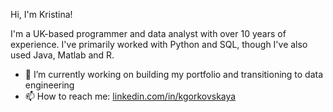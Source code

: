 Hi, I'm Kristina!

I'm a UK-based programmer and data analyst with over 10 years of experience. I've primarily worked with Python and SQL, though I've also used Java, Matlab and R.

- 🔭 I’m currently working on building my portfolio and transitioning to data engineering
- 📫 How to reach me: [linkedin.com/in/kgorkovskaya](https://www.linkedin.com/in/kgorkovskaya/)
  
<!--
**kgorkovskaya/kgorkovskaya** is a ✨ _special_ ✨ repository because its `README.md` (this file) appears on your GitHub profile.

Here are some ideas to get you started:

- 🔭 I’m currently working on ...
- 🌱 I’m currently learning ...
- 👯 I’m looking to collaborate on ...
- 🤔 I’m looking for help with ...
- 💬 Ask me about ...
- 📫 How to reach me: ...
- 😄 Pronouns: ...
- ⚡ Fun fact: ...
-->
